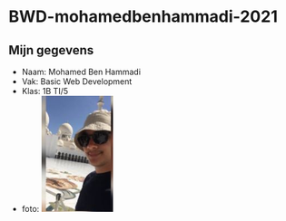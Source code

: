 # BWD-mohamedbenhammadi-2021

## Mijn gegevens 
* Naam: Mohamed Ben Hammadi
* Vak: Basic Web Development
* Klas: 1B TI/5
* foto: ![alt text](foto.JPG)
